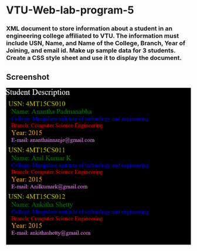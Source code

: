 # VTU-Web-lab-program-5
### XML document to store information about a student in an engineering college affiliated to VTU. The information must include USN, Name, and Name of the College, Branch, Year of Joining, and email id. Make up sample data for 3 students. Create a CSS style sheet and use it to display the document.
## Screenshot
<center><img src="labprogram5.png"></center>
